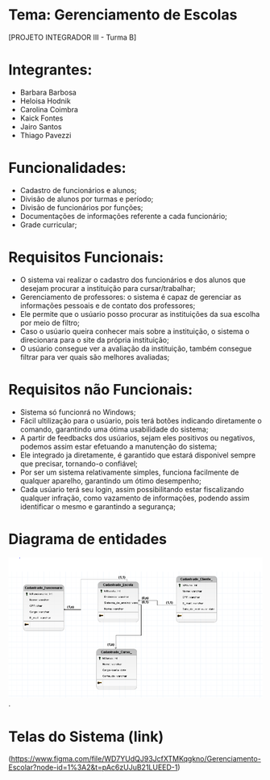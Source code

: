# Tema: Gerenciamento de Escolas

[PROJETO INTEGRADOR III - Turma B]

# Integrantes: 
- Barbara Barbosa
- Heloisa Hodnik
- Carolina Coimbra
- Kaick Fontes
- Jairo Santos
- Thiago Pavezzi

# Funcionalidades:
- Cadastro de funcionários e alunos;
- Divisão de alunos por turmas e período;
- Divisão de funcionários por funções;
- Documentações de informações referente a cada funcionário;
- Grade curricular;

# Requisitos Funcionais:

- O sistema vai realizar o cadastro dos funcionários e dos alunos que desejam procurar a instituição para cursar/trabalhar;
- Gerenciamento de professores: o sistema é capaz de gerenciar as informações pessoais e de contato dos professores;
- Ele permite que o usúario posso procurar as instituições da sua escolha por meio de filtro;
- Caso o usúario queira conhecer mais sobre a instituição, o sistema o direcionara para o site da própria instituição;
- O usúario consegue ver a avaliação da instituição, também consegue filtrar para ver quais são melhores avaliadas;

# Requisitos não Funcionais:

- Sistema só funcionrá no Windows;
- Fácil ultilização para o usúario, pois terá botões indicando diretamente o comando, garantindo uma ótima usabilidade do sistema;
- A partir de feedbacks dos usúarios, sejam eles positivos ou negativos, podemos assim estar efetuando a manutenção do sistema;
- Ele integrado ja diretamente, é garantido que estará disponivel sempre que precisar, tornando-o confiável;
- Por ser um sistema relativamente simples, funciona facilmente de qualquer aparelho, garantindo um ótimo desempenho;
- Cada usúario terá seu login, assim possibilitando estar fiscalizando qualquer infração, como vazamento de informações, podendo assim identificar o mesmo e garantindo a segurança;

# Diagrama de entidades
![imagem diagrama de entidades](/docs/diagrama-de-entidades.PNG).

# Telas do Sistema (link)
(https://www.figma.com/file/WD7YUdQJ93JcfXTMKqgkno/Gerenciamento-Escolar?node-id=1%3A2&t=pAc6zUJuB21LUEED-1)


